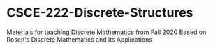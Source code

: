 # CSCE-222-Discrete-Structures
Materials for teaching Discrete Mathematics from Fall 2020
Based on Rosen's Discrete Mathematics and its Applications 
